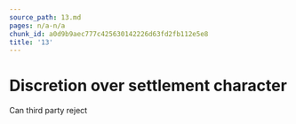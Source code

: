 ```yaml
---
source_path: 13.md
pages: n/a-n/a
chunk_id: a0d9b9aec777c425630142226d63fd2fb112e5e8
title: '13'
---
```

# Discretion over settlement character

Can third party reject

